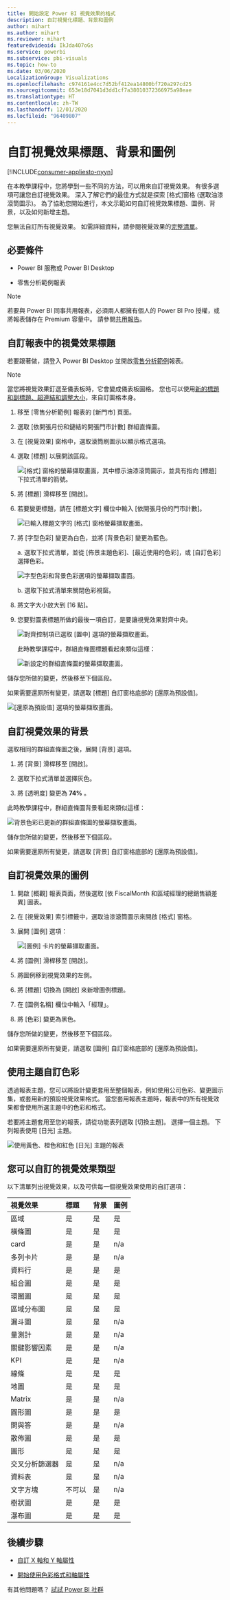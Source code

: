 ```yaml
---
title: 開始設定 Power BI 視覺效果的格式
description: 自訂視覺化標題、背景和圖例
author: mihart
ms.author: mihart
ms.reviewer: mihart
featuredvideoid: IkJda4O7oGs
ms.service: powerbi
ms.subservice: pbi-visuals
ms.topic: how-to
ms.date: 03/06/2020
LocalizationGroup: Visualizations
ms.openlocfilehash: c974161e4cc7d52bf412ea14800bf720a297cd25
ms.sourcegitcommit: 653e18d7041d3dd1cf7a38010372366975a98eae
ms.translationtype: HT
ms.contentlocale: zh-TW
ms.lasthandoff: 12/01/2020
ms.locfileid: "96409807"
---
```

# <a name="customize-visualization-titles-backgrounds-and-legends"></a>自訂視覺效果標題、背景和圖例

[!INCLUDE[consumer-appliesto-nyyn](../includes/consumer-appliesto-nyyn.md)]    


在本教學課程中，您將學到一些不同的方法，可以用來自訂視覺效果。 有很多選項可讓您自訂視覺效果。 深入了解它們的最佳方式就是探索 [格式]窗格 (選取油漆滾筒圖示)。 為了協助您開始進行，本文示範如何自訂視覺效果標題、圖例、背景，以及如何新增主題。

您無法自訂所有視覺效果。 如需詳細資料，請參閱視覺效果的[完整清單](#visualization-types-that-you-can-customize)。


## <a name="prerequisites"></a>必要條件

- Power BI 服務或 Power BI Desktop

- 零售分析範例報表

> [!NOTE]
> 若要與 Power BI 同事共用報表，必須兩人都擁有個人的 Power BI Pro 授權，或將報表儲存在 Premium 容量中。 請參閱[共用報告](../collaborate-share/service-share-reports.md)。

## <a name="customize-visualization-titles-in-reports"></a>自訂報表中的視覺效果標題

若要跟著做，請登入 Power BI Desktop 並開啟[零售分析範例](../create-reports/sample-datasets.md)報表。

> [!NOTE]
> 當您將視覺效果釘選至儀表板時，它會變成儀表板圖格。 您也可以使用[新的標題和副標題、超連結和調整大小](../create-reports/service-dashboard-edit-tile.md)，來自訂圖格本身。

1. 移至 [零售分析範例] 報表的 [新門市] 頁面。

1. 選取 [依開張月份和鏈結的開張門市計數] 群組直條圖。

1. 在 [視覺效果] 窗格中，選取滾筒刷圖示以顯示格式選項。

1. 選取 [標題] 以展開該區段。

   ![[格式] 窗格的螢幕擷取畫面，其中標示油漆滾筒圖示，並具有指向 [標題] 下拉式清單的箭號。](media/power-bi-visualization-customize-title-background-and-legend/power-bi-format-menu.png)

1. 將 [標題] 滑桿移至 [開啟]。

1. 若要變更標題，請在 [標題文字] 欄位中輸入 [依開張月份的門市計數]。

    ![已輸入標題文字的 [格式] 窗格螢幕擷取畫面。](media/power-bi-visualization-customize-title-background-and-legend/power-bi-title.png)

1. 將 [字型色彩] 變更為白色，並將 [背景色彩] 變更為藍色。    

    a. 選取下拉式清單，並從 [佈景主題色彩]、[最近使用的色彩]，或 [自訂色彩] 選擇色彩。
    
    ![字型色彩和背景色彩選項的螢幕擷取畫面。](media/power-bi-visualization-customize-title-background-and-legend/power-bi-color.png)

    b. 選取下拉式清單來關閉色彩視窗。


1. 將文字大小放大到 [16 點]。

1. 您要對圖表標題所做的最後一項自訂，是要讓視覺效果對齊中央。

    ![對齊控制項已選取 [置中] 選項的螢幕擷取畫面。](media/power-bi-visualization-customize-title-background-and-legend/power-bi-align.png)

    此時教學課程中，群組直條圖標題看起來類似這樣：

    ![新設定的群組直條圖的螢幕擷取畫面。](media/power-bi-visualization-customize-title-background-and-legend/power-bi-table.png)

儲存您所做的變更，然後移至下個區段。

如果需要還原所有變更，請選取 [標題] 自訂窗格底部的 [還原為預設值]。

![[還原為預設值] 選項的螢幕擷取畫面。](media/power-bi-visualization-customize-title-background-and-legend/power-bi-revert.png)

## <a name="customize-visualization-backgrounds"></a>自訂視覺效果的背景

選取相同的群組直條圖之後，展開 [背景] 選項。

1. 將 [背景] 滑桿移至 [開啟]。

1. 選取下拉式清單並選擇灰色。

1. 將 [透明度] 變更為 **74%** 。

此時教學課程中，群組直條圖背景看起來類似這樣：

![背景色彩已更新的群組直條圖的螢幕擷取畫面。](media/power-bi-visualization-customize-title-background-and-legend/power-bi-background.png)

儲存您所做的變更，然後移至下個區段。

如果需要還原所有變更，請選取 [背景] 自訂窗格底部的 [還原為預設值]。

## <a name="customize-visualization-legends"></a>自訂視覺效果的圖例

1. 開啟 [概觀] 報表頁面，然後選取 [依 FiscalMonth 和區域經理的總銷售額差異] 圖表。

1. 在 [視覺效果] 索引標籤中，選取油漆滾筒圖示來開啟 [格式] 窗格。

1. 展開 [圖例] 選項：

    ![[圖例] 卡片的螢幕擷取畫面。](media/power-bi-visualization-customize-title-background-and-legend/power-bi-legends.png)

1. 將 [圖例] 滑桿移至 [開啟]。

1. 將圖例移到視覺效果的左側。

1. 將 [標題] 切換為 [開啟] 來新增圖例標題。

1. 在 [圖例名稱] 欄位中輸入「經理」。

1. 將 [色彩] 變更為黑色。

儲存您所做的變更，然後移至下個區段。

如果需要還原所有變更，請選取 [圖例] 自訂窗格底部的 [還原為預設值]。

## <a name="customize-colors-using-a-theme"></a>使用主題自訂色彩

透過報表主題，您可以將設計變更套用至整個報表，例如使用公司色彩、變更圖示集，或套用新的預設視覺效果格式。 當您套用報表主題時，報表中的所有視覺效果都會使用所選主題中的色彩和格式。

若要將主題套用至您的報表，請從功能表列選取 [切換主題]。 選擇一個主題。  下列報表使用 [日光] 主題。

 
![使用黃色、橙色和紅色 [日光] 主題的報表](media/power-bi-visualization-customize-title-background-and-legend/power-bi-theme.png)

## <a name="visualization-types-that-you-can-customize"></a>您可以自訂的視覺效果類型

以下清單列出視覺效果，以及可供每一個視覺效果使用的自訂選項：

| 視覺效果 | 標題 | 背景 | 圖例 |
|:--- |:--- |:--- |:--- |
| 區域 | 是 | 是 |是 |
| 橫條圖 | 是 | 是 |是 |
| card | 是 | 是 |n/a |
| 多列卡片 | 是 | 是 | n/a |
| 資料行 | 是 | 是 | 是 |
| 組合圖 | 是 | 是 | 是 |
| 環圈圖 | 是 | 是 | 是 |
| 區域分布圖 | 是 | 是 | 是 |
| 漏斗圖 | 是 | 是 | n/a |
| 量測計 | 是 | 是 | n/a |
| 關鍵影響因素 | 是 | 是 | n/a |
| KPI | 是 | 是 | n/a |
| 線條 | 是 | 是 | 是 |
| 地圖 | 是 | 是 | 是 |
| Matrix | 是 | 是 | n/a |
| 圓形圖 | 是 | 是 | 是 |
| 問與答 | 是 | 是 | n/a |
| 散佈圖 | 是 | 是 | 是 |
| 圖形 | 是 | 是 | 是 |
| 交叉分析篩選器 | 是 | 是 | n/a |
| 資料表 | 是 | 是 | n/a |
| 文字方塊 | 不可以 | 是 | n/a |
| 樹狀圖 | 是 | 是 | 是 |
| 瀑布圖 | 是 | 是 | 是 |

## <a name="next-steps"></a>後續步驟

- [自訂 X 軸和 Y 軸屬性](power-bi-visualization-customize-x-axis-and-y-axis.md)

- [開始使用色彩格式和軸屬性](service-getting-started-with-color-formatting-and-axis-properties.md)

有其他問題嗎？ [試試 Power BI 社群](https://community.powerbi.com/)


